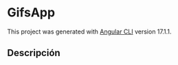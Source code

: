 # GifsApp

This project was generated with [Angular CLI](https://github.com/angular/angular-cli) version 17.1.1.

## Descripción